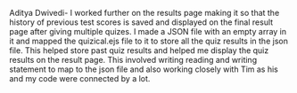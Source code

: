 Aditya Dwivedi-
I worked further on the results page making it so that the history of previous test scores is saved and displayed on the final result page after giving multiple quizes. I made a JSON file with an empty array in it and mapped the quizical.ejs file to it to store all the quiz results in the json file. This helped store past quiz results and helped me display the quiz results on the result page. This involved writing reading and writing statement to map to the json file and also working closely with Tim as his and my code were connected by a lot.
